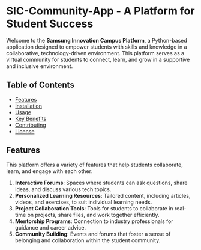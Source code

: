 # SIC-Community-App -  A Platform for Student Success


Welcome to the **Samsung Innovation Campus Platform**, a Python-based application designed to empower students with skills and knowledge in a collaborative, technology-driven environment. This platform serves as a virtual community for students to connect, learn, and grow in a supportive and inclusive environment.

## Table of Contents
- [Features](#features)
- [Installation](#installation)
- [Usage](#usage)
- [Key Benefits](#key-benefits)
- [Contributing](#contributing)
- [License](#license)

## Features

This platform offers a variety of features that help students collaborate, learn, and engage with each other:

1. **Interactive Forums**: Spaces where students can ask questions, share ideas, and discuss various tech topics.
2. **Personalized Learning Resources**: Tailored content, including articles, videos, and exercises, to suit individual learning needs.
3. **Project Collaboration Tools**: Tools for students to collaborate in real-time on projects, share files, and work together efficiently.
4. **Mentorship Programs**: Connection to industry professionals for guidance and career advice.
5. **Community Building**: Events and forums that foster a sense of belonging and collaboration within the student community.
